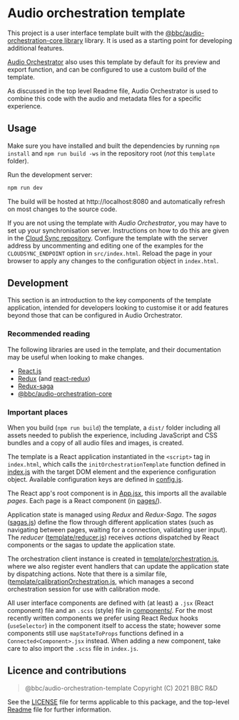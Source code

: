 # Audio orchestration template

This project is a user interface template built with the [@bbc/audio-orchestration-core library](../core) library. It is used as a starting point for developing additional features.

[Audio Orchestrator](https://www.bbc.co.uk/makerbox/tools/audio-orchestrator) also uses this template by default for its preview and export function, and can be configured to use a custom build of the template.

As discussed in the top level Readme file, Audio Orchestrator is used to combine this code with the audio and metadata files for a specific experience.

## Usage

Make sure you have installed and built the dependencies by running `npm install` and `npm run build -ws` in the repository root (_not_ this `template` folder).

Run the development server:

```sh
npm run dev
```

The build will be hosted at http://localhost:8080 and automatically refresh on most changes to the source code.

If you are not using the template with _Audio Orchestrator_, you may have to set up your synchronisation server. Instructions on how to do this are given in the [Cloud Sync repository](https://github.com/bbc/cloud-sync). Configure the template with the server address by uncommenting and editing one of the examples for the `CLOUDSYNC_ENDPOINT` option in `src/index.html`.  Reload the page in your browser to apply any changes to the configuration object in `index.html`.

## Development

This section is an introduction to the key components of the template application, intended for developers looking to customise it or add features beyond those that can be configured in Audio Orchestrator.

### Recommended reading

The following libraries are used in the template, and their documentation may be useful when looking to make changes.

* [React.js](https://reactjs.org/)
* [Redux](https://redux.js.org/) (and [react-redux](https://redux.js.org/basics/usagewithreact))
* [Redux-saga](https://redux-saga.js.org/)
* [@bbc/audio-orchestration-core](../core)

### Important places

When you build (`npm run build`) the template, a `dist/` folder including all assets needed to publish the experience, including JavaScript and CSS bundles and a copy of all audio files and images, is created.

The template is a React application instantiated in the `<script>` tag in `index.html`, which calls the `initOrchestrationTemplate` function defined in [index.js](./src/index.js) with the target DOM element and the experience configuration object.  Available configuration keys are defined in [config.js](./src/config.js).

The React app's root component is in [App.jsx](./src/App.jsx), this imports all the available _pages_. Each page is a React component (in [pages/](./src/pages)).

Application state is managed using _Redux_ and _Redux-Saga_. The _sagas_ ([sagas.js](./src/sagas.js)) define the flow through different application states (such as navigating between pages, waiting for a connection, validating user input). The _reducer_ ([template/reducer.js](./src/template/reducer.js)) receives _actions_ dispatched by React components or the sagas to update the application state.

The orchestration client instance is created in [template/orchestration.js](./src/template/orchestration.js), where we also register event handlers that can update the application state by dispatching actions. Note that there is a similar file, ([template/calibrationOrchestration.js](./src/template/calibrationOrchestration.js), which manages a second orchestration session for use with calibration mode.

All user interface components are defined with (at least) a `.jsx` (React component) file and an `.scss` (style) file in [components/](./src/components). For the most recently written components we prefer using React Redux hooks (`useSelector`) in the component itself to access the state; however some components still use `mapStateToProps` functions defined in a `Connected<Component>.jsx` instead. When adding a new component, take care to also import the `.scss` file in `index.js`.

## Licence and contributions

> @bbc/audio-orchestration-template
> Copyright (C) 2021 BBC R&D

See the [LICENSE](./LICENSE) file for terms applicable to this package, and the top-level [Readme](../../Readme.md) file for further information.
